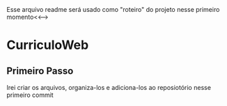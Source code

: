 <!--->Esse arquivo readme será usado como "roteiro" do projeto nesse primeiro momento<<-->
# CurriculoWeb
## Primeiro Passo
   <p>Irei criar os arquivos, organiza-los e adiciona-los ao reposiotório nesse primeiro commit<p/>
